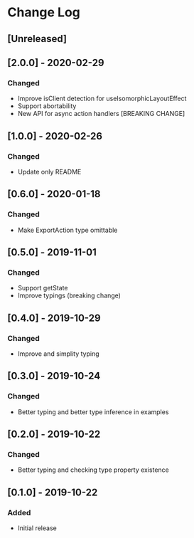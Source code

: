# Change Log

## [Unreleased]

## [2.0.0] - 2020-02-29
### Changed
- Improve isClient detection for useIsomorphicLayoutEffect
- Support abortability
- New API for async action handlers [BREAKING CHANGE]

## [1.0.0] - 2020-02-26
### Changed
- Update only README

## [0.6.0] - 2020-01-18
### Changed
- Make ExportAction type omittable

## [0.5.0] - 2019-11-01
### Changed
- Support getState
- Improve typings (breaking change)

## [0.4.0] - 2019-10-29
### Changed
- Improve and simplity typing

## [0.3.0] - 2019-10-24
### Changed
- Better typing and better type inference in examples

## [0.2.0] - 2019-10-22
### Changed
- Better typing and checking type property existence

## [0.1.0] - 2019-10-22
### Added
- Initial release
